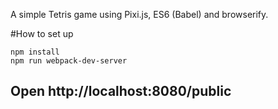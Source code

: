  A simple Tetris game using Pixi.js, ES6 (Babel) and browserify.

#How to set up
```
npm install 
npm run webpack-dev-server
```

## Open http://localhost:8080/public





